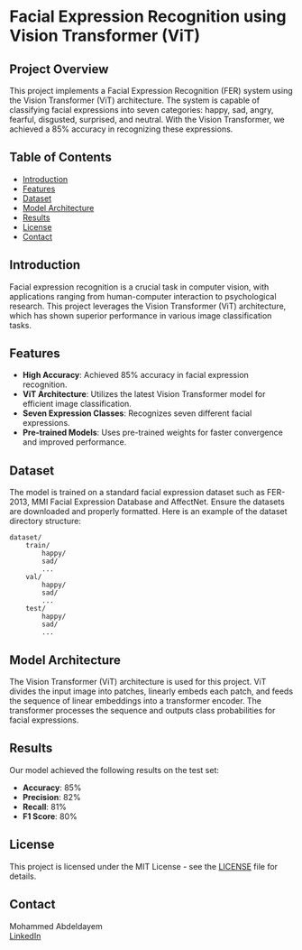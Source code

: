 # Facial Expression Recognition using Vision Transformer (ViT)

## Project Overview

This project implements a Facial Expression Recognition (FER) system using the Vision Transformer (ViT) architecture. The system is capable of classifying facial expressions into seven categories: happy, sad, angry, fearful, disgusted, surprised, and neutral. With the Vision Transformer, we achieved a 85% accuracy in recognizing these expressions.

## Table of Contents
- [Introduction](#introduction)
- [Features](#features)
- [Dataset](#dataset)
- [Model Architecture](#model-architecture)
- [Results](#results)
- [License](#license)
- [Contact](#contact)

## Introduction

Facial expression recognition is a crucial task in computer vision, with applications ranging from human-computer interaction to psychological research. This project leverages the Vision Transformer (ViT) architecture, which has shown superior performance in various image classification tasks.

## Features

- **High Accuracy**: Achieved 85% accuracy in facial expression recognition.
- **ViT Architecture**: Utilizes the latest Vision Transformer model for efficient image classification.
- **Seven Expression Classes**: Recognizes seven different facial expressions.
- **Pre-trained Models**: Uses pre-trained weights for faster convergence and improved performance.


## Dataset

The model is trained on a standard facial expression dataset such as FER-2013, MMI Facial Expression Database and AffectNet. Ensure the datasets are downloaded and properly formatted. Here is an example of the dataset directory structure:

```
dataset/
    train/
        happy/
        sad/
        ...
    val/
        happy/
        sad/
        ...
    test/
        happy/
        sad/
        ...
```

## Model Architecture

The Vision Transformer (ViT) architecture is used for this project. ViT divides the input image into patches, linearly embeds each patch, and feeds the sequence of linear embeddings into a transformer encoder. The transformer processes the sequence and outputs class probabilities for facial expressions.

## Results

Our model achieved the following results on the test set:

- **Accuracy**: 85%
- **Precision**: 82%
- **Recall**: 81%
- **F1 Score**: 80%


## License

This project is licensed under the MIT License - see the [LICENSE](LICENSE) file for details.

## Contact

Mohammed Abdeldayem  
[LinkedIn](https://www.linkedin.com/in/mohammed-abdeldayem)  
